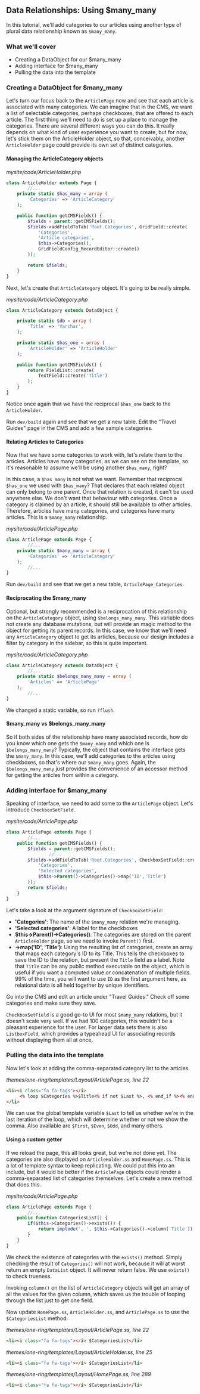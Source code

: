 ## Data Relationships: Using $many_many

In this tutorial, we'll add categories to our articles using another type of plural data relationship known as `$many_many`. 

### What we'll cover
* Creating a DataObject for our $many_many
* Adding interface for $many_many
* Pulling the data into the template

### Creating a DataObject for $many_many

Let's turn our focus back to the `ArticlePage` now and see that each article is associated with many categories. We can imagine that in the CMS, we want a list of selectable categories, perhaps checkboxes, that are offered to each article. The first thing we'll need to do is set up a place to manage the categories. There are several different ways you can do this. It really depends on what kind of user experience you want to create, but for now, let's stick them on the ArticleHolder object, so that, conceivably, another `ArticleHolder` page could provide its own set of distinct categories.

#### Managing the ArticleCategory objects

*mysite/code/ArticleHolder.php*
```php
class ArticleHolder extends Page {
        //...
	private static $has_many = array (
		'Categories' => 'ArticleCategory'
	);

	public function getCMSFields() {
		$fields = parent::getCMSFields();
		$fields->addFieldToTab('Root.Categories', GridField::create(
			'Categories',
			'Article categories',
			$this->Categories(),
			GridFieldConfig_RecordEditor::create()
		));

		return $fields;
	}
}
```

Next, let's create that `ArticleCategory` object. It's going to be really simple.

*mysite/code/ArticleCategory.php*
```php
class ArticleCategory extends DataObject {

	private static $db = array (
		'Title' => 'Varchar',
	);

	private static $has_one = array (
		'ArticleHolder' => 'ArticleHolder'
	);

	public function getCMSFields() {
		return FieldList::create(
			TextField::create('Title')
		);
	}
}
```
Notice once again that we have the reciprocal `$has_one` back to the `ArticleHolder`.

Run `dev/build` again and see that we get a new table. Edit the "Travel Guides" page in the CMS and add a few sample categories.

#### Relating Articles to Categories

Now that we have some categories to work with, let's relate them to the articles. Articles have many categories, as we can see on the template, so it's reasonable to assume we'll be using another `$has_many`, right?

In this case, a `$has_many` is not what we want. Remember that reciprocal `$has_one` we used with `$has_many`? That declares that each related object can only belong to one parent. Once that relation is created, it can't be used anywhere else. We don't want that behaviour with categories. Once a category is claimed by an article, it should still be available to other articles. Therefore, articles have many categories, and categories have many articles. This is a `$many_many` relationship.

*mysite/code/ArticlePage.php*
```php
class ArticlePage extends Page {
        //...
	private static $many_many = array (
		'Categories' => 'ArticleCategory'
	);
        //...
}
```
Run `dev/build` and see that we get a new table, `ArticlePage_Categories`.

#### Reciprocating the $many_many

Optional, but strongly recommended is a reciprocation of this relationship on the `ArticleCategory` object, using `$belongs_many_many`. This variable does not create any database mutations, but will provide an magic method to the object for getting its parent records. In this case, we know that we'll need any `ArticleCategory` object to get its articles, because our design includes a filter by category in the sidebar, so this is quite important.

*mysite/code/ArticleCategory.php*
```php
class ArticleCategory extends DataObject {
        //...
	private static $belongs_many_many = array (
		'Articles' => 'ArticlePage'
	);
        //...
}
```
We changed a static variable, so run `?flush`.

#### $many_many vs $belongs_many_many

So if both sides of the relationship have many associated records, how do you know which one gets the `$many_many` and which one is `$belongs_many_many`? Typically, the object that contains the interface gets the `$many_many`. In this case, we'll add categories to the articles using checkboxes, so that's where our `$many_many` goes. Again, the `$belongs_many_many` just provides the convenience of an accessor method for getting the articles from within a category.

### Adding interface for $many_many

Speaking of interface, we need to add some to the `ArticlePage` object. Let's introduce `CheckboxSetField`.

*mysite/code/ArticlePage.php*
```php
class ArticlePage extends Page {
        //...
	public function getCMSFields() {
		$fields = parent::getCMSFields();
                //...
		$fields->addFieldToTab('Root.Categories', CheckboxSetField::create(
			'Categories',
			'Selected categories',
			$this->Parent()->Categories()->map('ID','Title')
		));
		return $fields;
	}
}
```
Let's take a look at the argument signature of `CheckboxSetField`:

* **'Categories'**: The name of the `$many_many` relation we're managing.
* **'Selected categories'**: A label for the checkboxes
* **$this->Parent()->Categories()**: The categories are stored on the parent `ArticleHolder` page, so we need to invoke `Parent()` first.
* **->map('ID', 'Title')**: Using the resulting list of categories, create an array that maps each category's ID to its Title. This tells the checkboxes to save the ID to the relation, but present the `Title` field as a label. Note that `Title` can be any public method executable on the object, which is useful if you want a computed value or concatenation of multiple fields. 99% of the time, you will want to use `ID`  as the first argument here, as relational data is all held together by unique identifiers.

Go into the CMS and edit an article under "Travel Guides." Check off some categories and make sure they save.

`CheckboxSetField` is a good go-to UI for most `$many_many` relations, but it doesn't scale very well. If we had 100 categories, this wouldn't be a pleasant experience for the user. For larger data sets there is also `ListboxField`, which provides a typeahead UI for associating records without displaying them all at once.

### Pulling the data into the template

Now let's look at adding the comma-separated category list to the articles.

*themes/one-ring/templates/Layout/ArticlePage.ss, line 22*
```html
<li><i class="fa fa-tags"></i> 
     <% loop $Categories %>$Title<% if not $Last %>, <% end_if %><% end_loop %>
</li>
```
We can use the global template variable `$Last` to tell us whether we're in the last iteration of the loop, which will determine whether or not we show the comma.  Also available are `$First`, `$Even`, `$Odd`, and many others.

#### Using a custom getter

If we reload the page, this all looks great, but we're not done yet. The categories are also displayed on `ArticleHolder.ss` and `HomePage.ss`. This is a lot of template syntax to keep replicating. We could put this into an include, but it would be better if the `ArticlePage` objects could render a comma-separated list of categories themselves. Let's create a new method that does this.

*mysite/code/ArticlePage.php*
```php
class ArticlePage extends Page {
        //...
	public function CategoriesList() {
		if($this->Categories()->exists()) {
			return implode(', ', $this->Categories()->column('Title'));
		}
	}
}
```
We check the existence of categories with the `exists()` method. Simply checking the result of `Categories()` will not work, because it will at worst return an empty `DataList` object. It will never return false. We use `exists()` to check trueness.

Invoking `column()` on the list of `ArticleCategory` objects will get an array of all the values for the given column, which saves us the trouble of looping through the list just to get one field.

Now update `HomePage.ss`, `ArticleHolder.ss`, and `ArticlePage.ss` to use the `$CategoriesList` method.

*themes/one-ring/templates/Layout/ArticlePage.ss, line 22*
```html
<li><i class="fa fa-tags"></i> $CategoriesList</li>
``` 

*themes/one-ring/templates/Layout/ArticleHolder.ss, line 25*
```html
<li><i class="fa fa-tags"></i> $CategoriesList</li>
```

*themes/one-ring/templates/Layout/HomePage.ss, line 289*
```html
<li><i class="fa fa-tags"></i> $CategoriesList</li>
```
